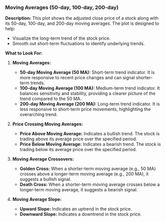 ### Moving Averages (50-day, 100-day, 200-day)
**Description:** This plot shows the adjusted close price of a stock along with its 50-day, 100-day, and 200-day moving averages. The plot is designed to help:
- Visualize the long-term trend of the stock price.
- Smooth out short-term fluctuations to identify underlying trends.

**What to Look For:**

1. **Moving Averages:**
   - **50-day Moving Average (50 MA):** Short-term trend indicator. It is more responsive to recent price changes and can signal shorter-term trends.
   - **100-day Moving Average (100 MA):** Medium-term trend indicator. It balances sensitivity and stability, providing a clearer picture of the trend compared to the 50 MA.
   - **200-day Moving Average (200 MA):** Long-term trend indicator. It is less responsive to short-term price movements, highlighting the overarching trend.

2. **Price Crossing Moving Averages:**
   - **Price Above Moving Average:** Indicates a bullish trend. The stock is trading above its average price over the specified period.
   - **Price Below Moving Average:** Indicates a bearish trend. The stock is trading below its average price over the specified period.

3. **Moving Average Crossovers:**
   - **Golden Cross:** When a shorter-term moving average (e.g., 50 MA) crosses above a longer-term moving average (e.g., 200 MA), it suggests a bullish signal.
   - **Death Cross:** When a shorter-term moving average crosses below a longer-term moving average, it suggests a bearish signal.

4. **Moving Average Slope:**
   - **Upward Slope:** Indicates an uptrend in the stock price.
   - **Downward Slope:** Indicates a downtrend in the stock price.


